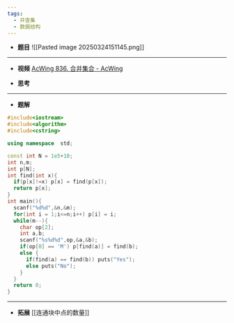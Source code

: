 ```yaml
---
tags:
  - 并查集
  - 数据结构
---
```

- **题目**
	![[Pasted image 20250324151145.png]]
---
- **视频**
	[AcWing 836. 合并集合 - AcWing](https://www.acwing.com/video/261/)
	
- **思考**
	
---
- **题解**
```cpp
#include<iostream>
#include<algorithm>
#include<cstring>

using namespace  std;

const int N = 1e5+10;
int n,m;
int p[N];
int find(int x){
  if(p[x]!=x) p[x] = find(p[x]);
  return p[x];
}
int main(){
  scanf("%d%d",&n,&m);
  for(int i = 1;i<=n;i++) p[i] = i;
  while(m--){
    char op[2];
    int a,b;
    scanf("%s%d%d",op,&a,&b);
    if(op[0] == 'M') p[find(a)] = find(b);
    else {
      if(find(a) == find(b)) puts("Yes");
      else puts("No");
    }
  }
  return 0;
}
```
---
- **拓展**
	[[连通块中点的数量]]